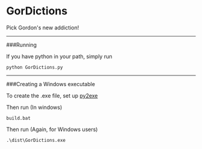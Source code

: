 # GorDictions
Pick Gordon's new addiction!

***

###Running 

If you have python in your path, simply run
```
python GorDictions.py
```


***

###Creating a Windows executable

To create the .exe file, set up [py2exe](http://www.py2exe.org/) 


Then run (In windows)
```
build.bat
```

Then run (Again, for Windows users)
```
.\dist\GorDictions.exe
```
